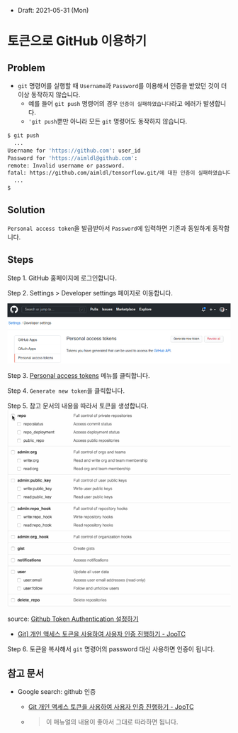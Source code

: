 * Draft: 2021-05-31 (Mon)

# 토큰으로 GitHub 이용하기

## Problem

* `git` 명령어를 실행할 때 `Username`과 `Password`를 이용해서 인증을 받았던 것이 더이상 동작하지 않습니다.
  * 예를 들어 `git push` 명령어의 경우 `인증이 실패하였습니다`라고 에러가 발생합니다.
  * `'git push`뿐만 아니라 모든 `git` 명령어도 동작하지 않습니다.

```bash
$ git push
  ...
Username for 'https://github.com': user_id
Password for 'https://aimldl@github.com': 
remote: Invalid username or password.
fatal: https://github.com/aimldl/tensorflow.git/에 대한 인증이 실패하였습니다
  ...
$
```

## Solution

`Personal access token`을 발급받아서 `Password`에 입력하면 기존과 동일하게 동작합니다.

## Steps

Step 1. GitHub 홈페이지에 로그인합니다.

Step 2. Settings > Developer settings 페이지로 이동합니다.

<img src='images/github-settings-developer_settings-personal_access_tokens.png'>

Step 3. [Personal access tokens](https://github.com/settings/tokens) 메뉴를 클릭합니다.

Step 4. `Generate new token`을 클릭합니다.

Step 5. 참고 문서의 내용을 따라서 토큰을 생성합니다. 
<img src='images/token_scopes.gif'>

source: [Github Token Authentication 설정하기](https://geoseong.github.io/docs/scm/git/github-token-authentication/)

* [Git\] 개인 액세스 토큰을 사용하여 사용자 인증 진행하기 - JooTC](https://www.google.com/url?sa=t&rct=j&q=&esrc=s&source=web&cd=&cad=rja&uact=8&ved=2ahUKEwjN-t6cu_PwAhXR62EKHQmnDvgQFjAAegQIAxAD&url=https%3A%2F%2Fjootc.com%2Fp%2F201905122828&usg=AOvVaw0GqCmek1W7-uBL0fOKaj3j)

Step 6. 토큰을 복사해서 `git` 명령어의 password 대신 사용하면 인증이 됩니다.



## 참고 문서

* Google search: github 인증

  * [Git 개인 액세스 토큰을 사용하여 사용자 인증 진행하기 - JooTC](https://www.google.com/url?sa=t&rct=j&q=&esrc=s&source=web&cd=&cad=rja&uact=8&ved=2ahUKEwjN-t6cu_PwAhXR62EKHQmnDvgQFjAAegQIAxAD&url=https%3A%2F%2Fjootc.com%2Fp%2F201905122828&usg=AOvVaw0GqCmek1W7-uBL0fOKaj3j)

  * > 이 매뉴얼의 내용이 좋아서 그대로 따라하면 됩니다.

